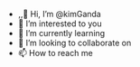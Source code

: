 - ,,👋 Hi, I’m @kimGanda
- 👀 I’m interested to you 
- 🌱 I’m currently learning 
- 💞️ I’m looking to collaborate on 
- 📫 How to reach me

<!---
kimGanda/kimGanda is a ✨ special ✨ repository because its `README.md` (this file) appears on your GitHub profile.
You can click the Preview link to take a look at your changes.
--->
